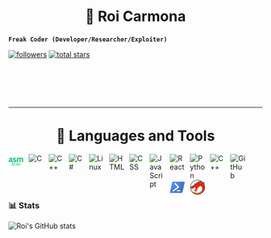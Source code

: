 <h1 align="center">🙊 Roi Carmona </h1>



**`Freak Coder (Developer/Researcher/Exploiter)`**


   <p align="left">
      <a href="https://github.com/EpsilonXz?tab=followers">
         <img alt="followers" title="Follow me on Github" src="https://custom-icon-badges.demolab.com/github/followers/EpsilonXz?color=236ad3&labelColor=1155ba&style=for-the-badge&logo=person-add&label=Follow&logoColor=white"/></a>
      <a href="https://github.com/EpsilonXz?tab=repositories&sort=stargazers">
         <img alt="total stars" title="Total stars on GitHub" src="https://custom-icon-badges.demolab.com/github/stars/EpsilonXz?color=55960c&style=for-the-badge&labelColor=488207&logo=star"/></a>
   </p>

<br />
<br />
<br />
<br />

---
<h1 align="center">🧰 Languages and Tools </h1> 

<img align="left" alt="Assembly 8086" width="30px" style="padding-right:10px;" src="https://github.com/martinalebachew/martinalebachew/blob/main/assets/assembly-8086.svg"/>
<img align="left" alt="C" width="30px" style="padding-right:10px;" src="https://cdn.jsdelivr.net/gh/devicons/devicon/icons/c/c-original.svg"/>
<img align="left" alt="C++" width="30px" style="padding-right:10px;" src="https://cdn.jsdelivr.net/gh/devicons/devicon/icons/cplusplus/cplusplus-original.svg"/>
<img align="left" alt="C#" width="30px" style="padding-right:10px;" src="https://cdn.jsdelivr.net/gh/devicons/devicon/icons/csharp/csharp-original.svg"/>
<img align="left" alt="Linux" width="30px" style="padding-right:10px;" src="https://cdn.jsdelivr.net/gh/devicons/devicon/icons/linux/linux-original.svg" />
<img align="left" alt="HTML" width="30px" style="padding-right:10px;" src="https://cdn.jsdelivr.net/gh/devicons/devicon/icons/html5/html5-plain.svg" />
<img align="left" alt="CSS" width="30px" style="padding-right:10px;" src="https://cdn.jsdelivr.net/gh/devicons/devicon/icons/css3/css3-plain.svg" />
<img align="left" alt="JavaScript" width="30px" style="padding-right:10px;" src="https://cdn.jsdelivr.net/gh/devicons/devicon/icons/javascript/javascript-plain.svg" />
<img align="left" alt="React" width="30px" style="padding-right:10px;" src="https://cdn.jsdelivr.net/gh/devicons/devicon/icons/react/react-original.svg" />
<img align="left" alt="Python" width="30px" style="padding-right:10px;" src="https://cdn.jsdelivr.net/gh/devicons/devicon/icons/python/python-plain.svg" />
<img align="left" alt="C++" width="30px" style="padding-right:10px;" src="https://cdn.jsdelivr.net/gh/devicons/devicon/icons/cplusplus/cplusplus-line.svg" />
<img align="left" alt="GitHub" width="30px" style="padding-right:10px;" src="https://cdn.jsdelivr.net/gh/devicons/devicon/icons/github/github-original.svg" />
<img align="left" alt="PowerShell" width="30px" style="padding-right:10px;" src="https://github.com/martinalebachew/martinalebachew/blob/main/assets/powershell.svg"/>
<img align="left" alt="Ghidra" width="30px" style="padding-right:10px;" src="https://github.com/martinalebachew/martinalebachew/blob/main/assets/ghidra.svg" />

<br />
<br />
<br />
<br />

### 📊 Stats

![Roi's GitHub stats](https://github-readme-stats.vercel.app/api?username=EpsilonXz&show_icons=true&theme=gruvbox)

<!-- ![GitHub Streak](https://streak-stats.demolab.com?user=EpsilonXz&theme=gruvbox&border_radius=4.5) -->

#
